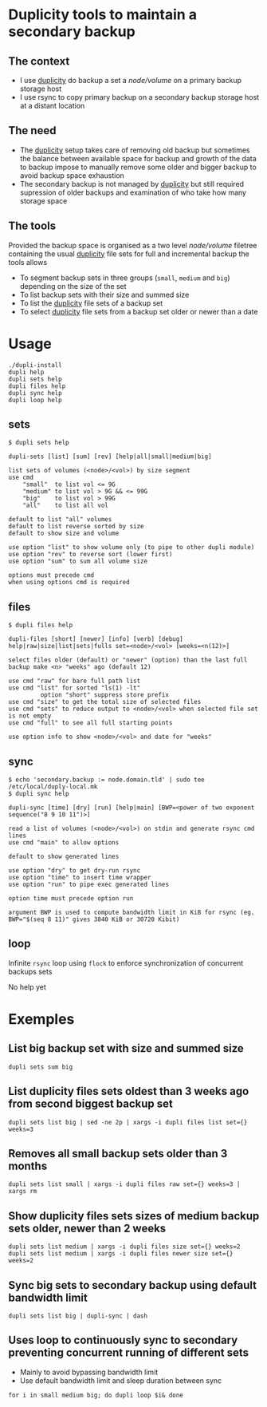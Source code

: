 # Duplicity tools to maintain a secondary backup

## The context

- I use [duplicity][] do backup a set a *node/volume* on a primary backup
  storage host
- I use rsync to copy primary backup on a secondary backup storage
  host at a distant location

## The need

- The [duplicity][] setup takes care of removing old backup but
  sometimes the balance between available space for backup and growth
  of the data to backup impose to manually remove some older and
  bigger backup to avoid backup space exhaustion
- The secondary backup is not managed by [duplicity][] but still
  required supression of older backups and examination of who take
  how many storage space

[duplicity]: http://duplicity.nongnu.org/ "duplicity"

## The tools

Provided the backup space is organised as a two level *node/volume*
filetree containing the usual [duplicity][] file sets for full and
incremental backup the tools allows

- To segment backup sets in three groups (`small`, `medium` and `big`)
  depending on the size of the set
- To list backup sets with their size and summed size
- To list the [duplicity][] file sets of a backup set
- To select [duplicity][] file sets from a backup set older or newer
  than a date

# Usage

```
./dupli-install
dupli help
dupli sets help
dupli files help
dupli sync help
dupli loop help
```

## sets

```console
$ dupli sets help

dupli-sets [list] [sum] [rev] [help|all|small|medium|big]

list sets of volumes (<node>/<vol>) by size segment
use cmd
	"small"  to list vol <= 9G
	"medium" to list vol > 9G && <= 99G
	"big"    to list vol > 99G
	"all"    to list all vol

default to list "all" volumes
default to list reverse sorted by size
default to show size and volume

use option "list" to show volume only (to pipe to other dupli module)
use option "rev" to reverse sort (lower first)
use option "sum" to sum all volume size

options must precede cmd
when using options cmd is required
```

## files

```console
$ dupli files help

dupli-files [short] [newer] [info] [verb] [debug] help|raw|size|list|sets|fulls set=<node>/<vol> [weeks=<n(12)>]

select files older (default) or "newer" (option) than the last full backup make <n> "weeks" ago (default 12)

use cmd "raw" for bare full path list
use cmd "list" for sorted "ls(1) -lt"
         option "short" suppress store prefix
use cmd "size" to get the total size of selected files
use cmd "sets" to reduce output to <node>/<vol> when selected file set is not empty
use cmd "full" to see all full starting points

use option info to show <node>/<vol> and date for "weeks"
```

## sync

```console
$ echo 'secondary.backup := node.domain.tld' | sudo tee /etc/local/duply-local.mk
$ dupli sync help

dupli-sync [time] [dry] [run] [help|main] [BWP=<power of two exponent sequence("8 9 10 11")>]

read a list of volumes (<node>/<vol>) on stdin and generate rsync cmd lines
use cmd "main" to allow options

default to show generated lines

use option "dry" to get dry-run rsync
use option "time" to insert time wrapper
use option "run" to pipe exec generated lines

option time must precede option run

argument BWP is used to compute bandwidth limit in KiB for rsync (eg. BWP="$(seq 8 11)" gives 3840 KiB or 30720 Kibit)
```

## loop

Infinite `rsync` loop using `flock` to enforce synchronization of
concurrent backups sets

No help yet

# Exemples

## List big backup set with size and summed size

```
dupli sets sum big
```

## List duplicity files sets oldest than 3 weeks ago from second biggest backup set

```
dupli sets list big | sed -ne 2p | xargs -i dupli files list set={} weeks=3
```

## Removes all small backup sets older than 3 months

```
dupli sets list small | xargs -i dupli files raw set={} weeks=3 | xargs rm
```

## Show duplicity files sets sizes of medium backup sets older, newer than 2 weeks

```
dupli sets list medium | xargs -i dupli files size set={} weeks=2
dupli sets list medium | xargs -i dupli files newer size set={} weeks=2
```

## Sync big sets to secondary backup using default bandwidth limit

```
dupli sets list big | dupli-sync | dash
```

## Uses loop to continuously sync to secondary preventing concurrent running of different sets

- Mainly to avoid bypassing bandwidth limit
- Use default bandwidth limit and sleep duration between sync

```
for i in small medium big; do dupli loop $i& done
```
